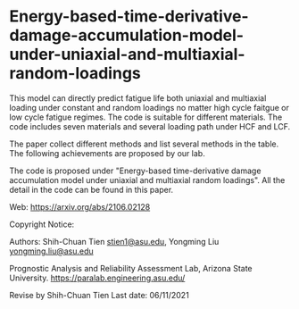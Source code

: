 # Energy-based-time-derivative-damage-accumulation-model-under-uniaxial-and-multiaxial-random-loadings

This model can directly predict fatigue life both uniaxial and multiaxial loading under constant and random loadings no matter high cycle faitgue or low cycle fatigue regimes. The code is suitable for different materials. The code includes seven materials and several loading path under HCF and LCF.

The paper collect different methods and list several methods in the table. The following achievements are proposed by our lab.




The code is proposed under "Energy-based time-derivative damage accumulation model under uniaxial and multiaxial random loadings". All the detail in the code can be found in this paper.

Web: https://arxiv.org/abs/2106.02128

Copyright Notice:

Authors: Shih-Chuan Tien stien1@asu.edu, 
         Yongming Liu yongming.liu@asu.edu

Prognostic Analysis and Reliability Assessment Lab, Arizona State University. https://paralab.engineering.asu.edu/

Revise by Shih-Chuan Tien
Last date: 06/11/2021
